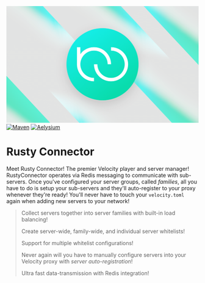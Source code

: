 ![Aelysium Wordmark Image](https://github.com/Aelysium-Group/.github/blob/main/images/logo-color-background.png?raw=true)
[![Maven](https://github.com/Aelysium-Group/rusty-connector/actions/workflows/maven.yml/badge.svg?branch=main)](https://github.com/Aelysium-Group/rusty-connector/actions/workflows/maven.yml)
[![Aelysium](https://badgen.net/discord/members/jAZkAXf7zT)](https://discord.gg/jAZkAXf7zT)
# Rusty Connector
Meet Rusty Connector! The premier Velocity player and server manager!
RustyConnector operates via Redis messaging to communicate with sub-servers. Once you've configured your server groups, called *families*, all you have to do is setup your sub-servers and they'll auto-register to your proxy whenever they're ready! You'll never have to touch your `velocity.toml` again when adding new servers to your network!

> Collect servers together into server families with built-in load balancing!
> 
> Create server-wide, family-wide, and individual server whitelists!
> 
> Support for multiple whitelist configurations!
> 
> Never again will you have to manually configure servers into your Velocity proxy with *server auto-registration*!
> 
> Ultra fast data-transmission with Redis integration!
